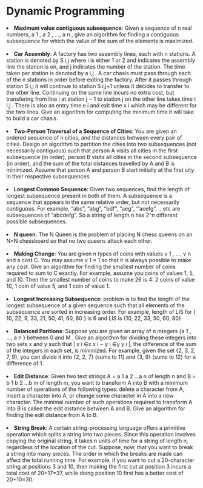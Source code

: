 # Dynamic Programming

<li>
<strong>Maximum value contiguous subsequence</strong>: Given a sequence of n real numbers, a 1 , a 2 , ..., a n ,
give an algorithm for finding a contiguous subsequence for which the value of the sum of the
elements is maximized.
</li>
<br>
<li>
<strong>Car Assembly</strong>: A factory has two assembly lines, each with n stations.
A station is denoted by S i,j where i is either 1 or 2 and indicates the assembly line the station
is on, and j indicates the number of the station. The time taken per station is denoted by a i,j .
A car chasis must pass through each of the n stations in order before exiting the factory. After
it passes through station S i,j it will continue to station S i,j+1 unless it decides to transfer to the
other line. Continuing on the same line incurs no extra cost, but transfering from line i at station
j − 1 to station j on the other line takes time t i,j . There is also an entry time e i and exit time x i
which may be different for the two lines. Give an algorithm for computing the minimum time it
will take to build a car chasis.
</li>
<br>
<li>
<strong>Two-Person Traversal of a Sequence of Cities</strong>: You are given an ordered sequence of n
cities, and the distances between every pair of cities. Design an algorithm to partition the cities
into two subsequences (not necessarily contiguous) such that person A visits all cities in the first
subsequence (in order), person B visits all cities in the second subsequence (in order), and the sum
of the total distances travelled by A and B is minimized. Assume that person A and person B
start initially at the first city in their respective subsequences.
</li>
<br>
<li>
<strong>Longest Common Sequence</strong>: Given two sequences, find the length of longest subsequence present in both of them. A subsequence is a sequence that appears in the same relative order, but not necessarily contiguous. For example, “abc”, “abg”, “bdf”, “aeg”, ‘”acefg”, .. etc are subsequences of “abcdefg”. So a string of length n has 2^n different possible subsequences.
</li>
<br>
<li>
<strong>N queen</strong>: The N Queen is the problem of placing N chess queens on an N×N chessboard so that no two queens attack each other.
</li>
<br>
<li>
<strong>Making Change</strong>: You are given n types of coins with values v 1 , ..., v n and a cost C. You may
assume v 1 = 1 so that it is always possible to make any cost. Give an algorithm for finding the
smallest number of coins required to sum to C exactly.
For example, assume you coins of values 1, 5, and 10. Then the smallest number of coins to make
26 is 4: 2 coins of value 10, 1 coin of value 5, and 1 coin of value 1.
</li>
<br>
<li>
<strong>Longest Increasing Subsequence</strong>: problem is to find the length of the longest subsequence of a given sequence such that all elements of the subsequence are sorted in increasing order. For example, length of LIS for { 10, 22, 9, 33, 21, 50, 41, 60, 80 } is 6 and LIS is {10, 22, 33, 50, 60, 80}
</li>
<br>
<li>
<strong>Balanced Paritions</strong>: Suppose you are given an array of n integers {a 1 , ..., a n } between 0 and M .
Give an algorithm for dividing these integers into two sets x and y such that | x i ∈x x i − y i ∈y y i |,
the difference of the sum of the integers in each set, is minimized. For example, given the set
{2, 3, 2, 7, 9}, you can divide it into {2, 2, 7} (sums to 11) and {3, 9} (sums to 12) for a difference
of 1.
</li>
<br>
<li>
<strong>Edit Distance</strong>: Given two text strings A = a 1 a 2 ...a n of length n and B = b 1 b 2 ...b m of length
m, you want to transform A into B with a minimum number of operations of the following types:
delete a character from A, insert a character into A, or change some character in A into a new
character. The minimal number of such operations required to transform A into B is called the
edit distance between A and B. Give an algorithm for finding the edit distance from A to B.
</li>
<br>
<li>
<strong>String Break</strong>: A certain string-processing language offers a primitive operation which splits a string into two pieces. Since this operation involves copying the original string, it takes n units of time for a string of length n, regardless of the location of the cut. Suppose, now, that you want to break a string into many pieces. The order in which the breaks are made can affect the total running time. For example, if you want to cut a 20-character string at positions 3 and 10, then making the first cut at position 3 incurs a total cost of 20+17=37, while doing position 10 first has a better cost of 20+10=30.
</li>
<br>
